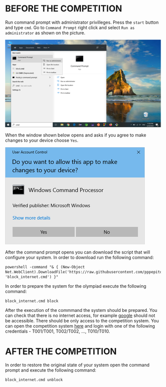 # BEFORE THE COMPETITION
Run command prompt with administrator privilleges. Press the `start` button and type `cmd`. Go to `Command Prompt` right click and select `Run as administrator` as shown on the picture.

![Cmd1](https://github.com/pppepito86/contestant_client/raw/master/scripts/cmd1.png)

When the window shown below opens and asks if you agree to make changes to your device choose `Yes`.

![Cmd2](https://github.com/pppepito86/contestant_client/raw/master/scripts/cmd2.png)

After the command prompt opens you can download the script that will configure your system. In order to download run the following command:
```
powershell -command "& { (New-Object Net.WebClient).DownloadFile('https://raw.githubusercontent.com/pppepito86/contestant_client/master/scripts/block_internet.cmd', 'block_internet.cmd') }"
```
In order to prepare the system for the olympiad execute the following command:
```
block_internet.cmd block
```
After the execution of the commmand the system should be prepared. You can check that there is no internet access, for example [google](https://google.com) should not be accessible. There should be only access to the competition system. You can open the competition system [here](http://3.64.93.33/) and login with one of the following credentials - T001/T001, T002/T002, ..., T010/T010.

# AFTER THE COMPETITION
In order to restore the original state of your system open the command prompt and execute the following command: 
```
block_internet.cmd unblock
```
